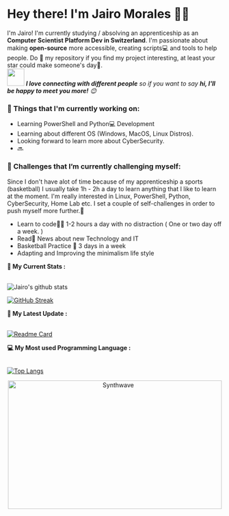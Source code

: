 <!-- Greeting -->
# Hey there! I'm Jairo Morales :wave::smiley:

<!--Introduction -->
I'm Jairo! I'm currently studying / absolving an apprenticeship as an **Computer Scientist Platform Dev in Switzerland**. I'm passionate about making **open-source** more accessible, creating scripts:computer: and tools to help people. Do :star2: my repository if you find my project interesting, at least your star could make someone's day:pray:.
<br>
<img src="https://media.giphy.com/media/LnQjpWaON8nhr21vNW/giphy.gif" width="40"> <em><b>I love connecting with different people</b> so if you want to say <b>hi, I'll be happy to meet you more!</b> :blush:</em>

### 💼  Things that I'm currently working on: 
* Learning PowerShell and Python:computer: Development
* Learning about different OS (Windows, MacOS, Linux Distros).
* Looking forward to learn more about CyberSecurity.
* 🔜

### 🌱 Challenges that I’m currently challenging myself:
Since I don't have alot of time because of my apprenticeship a sports (basketball) I usually take 1h - 2h a day to learn anything that I like to learn at the moment. I'm really interested in Linux, PowerShell, Python, CyberSecurity, Home Lab etc. I set a couple of self-challenges in order to push myself more further.🏃

* Learn to code:man_technologist: 1-2 hours a day with no distraction ( One or two day off a week. ) 
* Read:newspaper: News about new Technology and IT
* Basketball Practice 🏀 3 days in a week
* Adapting and Improving the minimalism life style

<!---
Icky17/Icky17 is a ✨ special ✨ repository because its `README.md` (this file) appears on your GitHub profile.
You can click the Preview link to take a look at your changes.
--->

<strong>📰 My Current Stats :</strong><br><br>

![Jairo's github stats](https://github-readme-stats.vercel.app/api?username=Icky17&show_icons=true&theme=synthwave)

[![GitHub Streak](https://github-readme-streak-stats.herokuapp.com?user=Icky17&theme=synthwave&date_format=M%20j%5B%2C%20Y%5D)](https://git.io/streak-stats)


<strong>🚀 My Latest Update :</strong><br><br>

[![Readme Card](https://github-readme-stats.vercel.app/api/pin/?username=Icky17&repo=Icky17&theme=synthwave)](https://github.com/Icky17/github-readme-stats)


<strong> 💻 My Most used Programming Language :</strong><br><br>

[![Top Langs](https://github-readme-stats.vercel.app/api/top-langs/?username=Icky17&layout=compact)](https://github.com/Icky17/github-readme-stats)

<p align="center"><img src="https://thumbs.gfycat.com/GoodnaturedFondGaur-size_restricted.gif" alt="Synthwave" height="300" width="500"></p>
